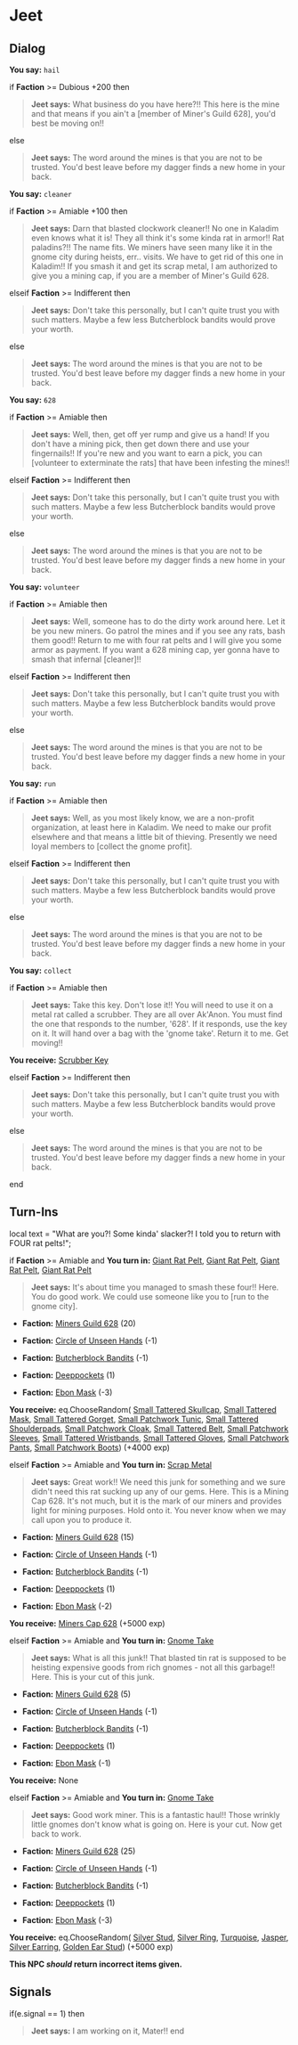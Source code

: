 # Jeet
## Dialog

**You say:** `hail`



if **Faction** >= Dubious +200 then



>**Jeet says:** What business do you have here?!! This here is the mine and that means if you ain't a [member of Miner's Guild 628], you'd best be moving on!!


else



>**Jeet says:** The word around the mines is that you are not to be trusted. You'd best leave before my dagger finds a new home in your back.


**You say:** `cleaner`



if **Faction** >= Amiable +100 then 



>**Jeet says:** Darn that blasted clockwork cleaner!! No one in Kaladim even knows what it is! They all think it's some kinda rat in armor!! Rat paladins?!! The name fits. We miners have seen many like it in the gnome city during heists, err.. visits. We have to get rid of this one in Kaladim!! If you smash it and get its scrap metal, I am authorized to give you a mining cap, if you are a member of Miner's Guild 628.


elseif **Faction** >= Indifferent then



>**Jeet says:** Don't take this personally, but I can't quite trust you with such matters. Maybe a few less Butcherblock bandits would prove your worth.


else



>**Jeet says:** The word around the mines is that you are not to be trusted. You'd best leave before my dagger finds a new home in your back.


**You say:** `628`



if **Faction** >= Amiable then 




>**Jeet says:** Well, then, get off yer rump and give us a hand! If you don't have a mining pick, then get down there and use your fingernails!! If you're new and you want to earn a pick, you can [volunteer to exterminate the rats] that have been infesting the mines!!


elseif **Faction** >= Indifferent then



>**Jeet says:** Don't take this personally, but I can't quite trust you with such matters. Maybe a few less Butcherblock bandits would prove your worth.


else



>**Jeet says:** The word around the mines is that you are not to be trusted. You'd best leave before my dagger finds a new home in your back.


**You say:** `volunteer`



if **Faction** >= Amiable then 




>**Jeet says:** Well, someone has to do the dirty work around here. Let it be you new miners. Go patrol the mines and if you see any rats, bash them good!! Return to me with four rat pelts and I will give you some armor as payment. If you want a 628 mining cap, yer gonna have to smash that infernal [cleaner]!!


elseif **Faction** >= Indifferent then



>**Jeet says:** Don't take this personally, but I can't quite trust you with such matters. Maybe a few less Butcherblock bandits would prove your worth.


else



>**Jeet says:** The word around the mines is that you are not to be trusted. You'd best leave before my dagger finds a new home in your back.


**You say:** `run`



if **Faction** >= Amiable then 




>**Jeet says:** Well, as you most likely know, we are a non-profit organization, at least here in Kaladim. We need to make our profit elsewhere and that means a little bit of thieving. Presently we need loyal members to [collect the gnome profit].


elseif **Faction** >= Indifferent then



>**Jeet says:** Don't take this personally, but I can't quite trust you with such matters. Maybe a few less Butcherblock bandits would prove your worth.


else



>**Jeet says:** The word around the mines is that you are not to be trusted. You'd best leave before my dagger finds a new home in your back.


**You say:** `collect`



if **Faction** >= Amiable then 




>**Jeet says:** Take this key. Don't lose it!! You will need to use it on a metal rat called a scrubber. They are all over Ak'Anon. You must find the one that responds to the number, '628'. If it responds, use the key on it. It will hand over a bag with the 'gnome take'. Return it to me. Get moving!!



**You receive:**  [Scrubber Key](/item/12164)


elseif **Faction** >= Indifferent then



>**Jeet says:** Don't take this personally, but I can't quite trust you with such matters. Maybe a few less Butcherblock bandits would prove your worth.


else



>**Jeet says:** The word around the mines is that you are not to be trusted. You'd best leave before my dagger finds a new home in your back.

end

## Turn-Ins



local text = "What are you?! Some kinda' slacker?! I told you to return with FOUR rat pelts!";



if **Faction** >= Amiable and  **You turn in:** [Giant Rat Pelt](/item/13054), [Giant Rat Pelt](/item/13054), [Giant Rat Pelt](/item/13054), [Giant Rat Pelt](/item/13054)


>**Jeet says:** It's about time you managed to smash these four!! Here. You do good work. We could use someone like you to [run to the gnome city].


* __Faction:__ [Miners Guild 628](/faction/322) (20)


* __Faction:__ [Circle of Unseen Hands](/faction/223) (-1)


* __Faction:__ [Butcherblock Bandits](/faction/379) (-1)


* __Faction:__ [Deeppockets](/faction/241) (1)


* __Faction:__ [Ebon Mask](/faction/244) (-3)


 **You receive:** eq.ChooseRandom( [Small Tattered Skullcap](/item/2113), [Small Tattered Mask](/item/2114), [Small Tattered Gorget](/item/2115), [Small Patchwork Tunic](/item/2116), [Small Tattered Shoulderpads](/item/2117), [Small Patchwork Cloak](/item/2118), [Small Tattered Belt](/item/2119), [Small Patchwork Sleeves](/item/2120), [Small Tattered Wristbands](/item/2121), [Small Tattered Gloves](/item/2122), [Small Patchwork Pants](/item/2123), [Small Patchwork Boots](/item/2124)) (+4000 exp)

elseif **Faction** >= Amiable and  **You turn in:** [Scrap Metal](/item/13282)


>**Jeet says:** Great work!! We need this junk for something and we sure didn't need this rat sucking up any of our gems. Here. This is a Mining Cap 628. It's not much, but it is the mark of our miners and provides light for mining purposes. Hold onto it. You never know when we may call upon you to produce it.


* __Faction:__ [Miners Guild 628](/faction/322) (15)


* __Faction:__ [Circle of Unseen Hands](/faction/223) (-1)


* __Faction:__ [Butcherblock Bandits](/faction/379) (-1)


* __Faction:__ [Deeppockets](/faction/241) (1)


* __Faction:__ [Ebon Mask](/faction/244) (-2)


 **You receive:**  [Miners Cap 628](/item/12165) (+5000 exp)

elseif **Faction** >= Amiable and  **You turn in:** [Gnome Take](/item/12167)


>**Jeet says:** What is all this junk!! That blasted tin rat is supposed to be heisting expensive goods from rich gnomes - not all this garbage!! Here. This is your cut of this junk.





* __Faction:__ [Miners Guild 628](/faction/322) (5)


* __Faction:__ [Circle of Unseen Hands](/faction/223) (-1)


* __Faction:__ [Butcherblock Bandits](/faction/379) (-1)


* __Faction:__ [Deeppockets](/faction/241) (1)


* __Faction:__ [Ebon Mask](/faction/244) (-1)


 **You receive:** None 

elseif **Faction** >= Amiable and  **You turn in:** [Gnome Take](/item/12162)


>**Jeet says:** Good work miner. This is a fantastic haul!! Those wrinkly little gnomes don't know what is going on. Here is your cut. Now get back to work.





* __Faction:__ [Miners Guild 628](/faction/322) (25)


* __Faction:__ [Circle of Unseen Hands](/faction/223) (-1)


* __Faction:__ [Butcherblock Bandits](/faction/379) (-1)


* __Faction:__ [Deeppockets](/faction/241) (1)


* __Faction:__ [Ebon Mask](/faction/244) (-3)


 **You receive:** eq.ChooseRandom( [Silver Stud](/item/10005), [Silver Ring](/item/10038), [Turquoise](/item/10017), [Jasper](/item/10020), [Silver Earring](/item/10006), [Golden Ear Stud](/item/10320)) (+5000 exp)

**This NPC *should* return incorrect items given.**

## Signals

if(e.signal == 1) then


>**Jeet says:** I am working on it, Mater!!
end





